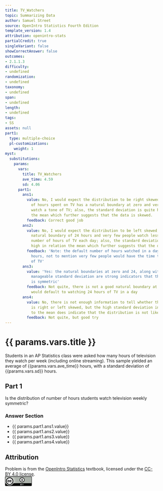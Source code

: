 ```yaml
---
title: TV_Watchers
topic: Summarizing Data
author: Samuel Street
source: OpenIntro Statistics Fourth Edition
template_version: 1.4
attribution: openintro-stats
partialCredit: true
singleVariant: false
showCorrectAnswer: false
outcomes:
- 2.1.1.3
difficulty:
- undefined
randomization:
- undefined
taxonomy:
- undefined
span:
- undefined
length:
- undefined
tags:
- SS
assets: null
part1:
  type: multiple-choice
  pl-customizations:
    weight: 1
myst:
  substitutions:
    params:
      vars:
        title: TV_Watchers
        ave_time: 4.59
        sd: 4.06
      part1:
        ans1:
          value: No, I would expect the distribution to be right skewed as the number
            of hours spent on TV has a natural boundary at zero and very few people
            watch a tone of TV; also, the standard deviation is quite high in relation
            the mean which further suggests that the data is skewed.
          feedback: Correct good job
        ans2:
          value: No, I would expect the distribution to be left skewed, there is a
            natural boundary of 24 hours and very few people watch less than a certain
            number of hours of TV each day; also, the standard deviation is quite
            high in relation the mean which further suggests that the data is skewed.
          feedback: 'Note: the default number of hours watched in a day is not 24
            hours, not to mention very few people would have the time to watch lots
            of TV'
        ans3:
          value: 'Yes: the natural boundaries at zero and 24, along with a relatively
            manageable standard deviation are strong indicators that this distribution
            is symmetric'
          feedback: Not quite, there is not a good natural boundary at 24 as no one
            would default to watching 24 hours of TV in a day
        ans4:
          value: No, there is not enough information to tell whether the distribution
            is right or left skewed, but the high standard deviation in comparison
            to the mean does indicate that the distribution is not likely symmetric
          feedback: Not quite, but good try
---
```

# {{ params.vars.title }}
Students in an AP Statistics class were asked how many hours of television they watch per week (including online streaming).
This sample yielded an average of {{params.vars.ave_time}} hours, with a standard deviation of {{params.vars.sd}} hours.

## Part 1

Is the distribution of number of hours students watch television weekly symmetric?

### Answer Section

- {{ params.part1.ans1.value}}
- {{ params.part1.ans2.value}}
- {{ params.part1.ans3.value}}
- {{ params.part1.ans4.value}}

## Attribution

Problem is from the [OpenIntro Statistics](https://openintro.org/book/os/) textbook, licensed under the [CC-BY 4.0 license](https://creativecommons.org/licenses/by/4.0/).<br>![Image representing the Creative Commons 4.0 BY license.](https://raw.githubusercontent.com/firasm/bits/master/by.png)
